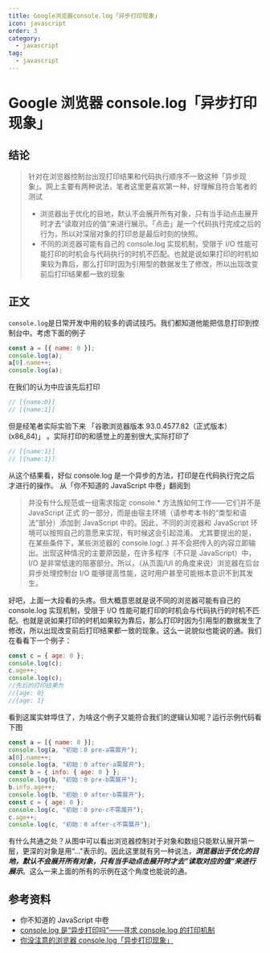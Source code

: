 ```yaml
---
title: Google浏览器console.log「异步打印现象」
icon: javascript
order: 3
category:
  - javascript
tag:
  - javascript
---
```


# Google 浏览器 console.log「异步打印现象」

## 结论

> 针对在浏览器控制台出现打印结果和代码执行顺序不一致这种「异步现象」。网上主要有两种说法，笔者这里更喜欢第一种，好理解且符合笔者的测试
>
> - 浏览器出于优化的目地，默认不会展开所有对象，只有当手动点击展开时才去”读取对应的值“来进行展示。「点击」是一个代码执行完成之后的行为，所以对深层对象的打印总是最后时刻的快照。
> - 不同的浏览器可能有自己的 console.log 实现机制，受限于 I/O 性能可能打印的时机会与代码执行的时机不匹配。也就是说如果打印的时机如果较为靠后，那么打印时因为引用型的数据发生了修改，所以出现改变前后打印结果都一致的现象

## 正文

`console.log`是日常开发中用的较多的调试技巧。我们都知道他能把信息打印到控制台中。考虑下面的例子

```js
const a = [{ name: 0 }];
console.log(a);
a[0].name++;
console.log(a);
```

在我们的认为中应该先后打印

```js
// [{name:0}]
// [{name:1}]
```

但是经笔者实际实验下来 「谷歌浏览器版本 93.0.4577.82（正式版本） (x86_64)」 。实际打印的和感觉上的差别很大,实际打印了

```js
// [{name:1}]
// [{name:1}]
```

从这个结果看，好似 console.log 是一个异步的方法，打印是在代码执行完之后才进行的操作。 从「你不知道的 JavaScript 中卷」翻阅到

> 并没有什么规范或一组需求指定 console.\* 方法族如何工作——它们并不是 JavaScript 正式 的一部分，而是由宿主环境（请参考本书的“类型和语法”部分）添加到 JavaScript 中的。因此，不同的浏览器和 JavaScript 环境可以按照自己的意愿来实现，有时候这会引起混淆。 尤其要提出的是，在某些条件下，某些浏览器的 console.log(..) 并不会把传入的内容立即输出。出现这种情况的主要原因是，在许多程序（不只是 JavaScript）中，I/O 是非常低速的阻塞部分。所以，（从页面/UI 的角度来说）浏览器在后台异步处理控制台 I/O 能够提高性能，这时用户甚至可能根本意识不到其发生。

好吧，上面一大段看的头疼。但大概意思就是说不同的浏览器可能有自己的 console.log 实现机制，受限于 I/O 性能可能打印的时机会与代码执行的时机不匹配。也就是说如果打印的时机如果较为靠后，那么打印时因为引用型的数据发生了修改，所以出现改变前后打印结果都一致的现象。这么一说貌似也能说的通。我们在看看下一个例子：

```js
const c = { age: 0 };
console.log(c);
c.age++;
console.log(c);
//先后的打印结果为
//{age: 0}
//{age: 1}
```

看到这属实蚌埠住了，为啥这个例子又能符合我们的逻辑认知呢？运行示例代码看下图

```js
const a = [{ name: 0 }];
console.log(a, "初始：0 pre-a需展开");
a[0].name++;
console.log(a, "初始：0 after-a需展开");
const b = { info: { age: 0 } };
console.log(b, "初始：0 pre-b需展开");
b.info.age++;
console.log(b, "初始：0 after-b需展开");
const c = { age: 0 };
console.log(c, "初始：0 pre-c不需展开");
c.age++;
console.log(c, "初始：0 after-c不需展开");
```

有什么共通之处？从图中可以看出浏览器控制对于对象和数组只能默认展开第一层，更深的对象是用“..."表示的。因此这里就有另一种说法，**_浏览器出于优化的目地，默认不会展开所有对象，只有当手动点击展开时才去”读取对应的值“来进行展示_**。这么一来上面的所有的示例在这个角度也能说的通。

## 参考资料

- 你不知道的 JavaScript 中卷
- [console.log 是“异步打印吗”——寻求 console.log 的打印机制](https://juejin.cn/post/6956103205650432037)
- [你没注意的浏览器 console.log「异步打印现象」](https://juejin.cn/post/7023301415128793119)
